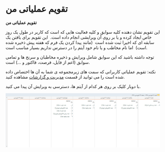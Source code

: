 # تقویم عملیاتی من    

**تقویم عملیاتی من**

این تقویم نشان دهنده کلیه سوابق و کلیه فعالیت هایی که است که کاربر در طول یک روز خاص ایجاد کرده و یا بر روی آن ویرایشی انجام داده است.  این تقویم برای یافتن یک سابقه ای که اخیرا ثبت شده است  (مانند پیدا کردن یک فرم که هفته پیش ذخیره شده است)  اما نام مخاطب و یا نام خود آیتم را در دسترس نداریم بسیار مناسب است.

توجه داشته باشید که این سوابق شامل ویرایش و ذخیره مخاطبان و سرنخ ها و تمامی سوابق (اعم از فایل، فرصت، فاکتور و ...) است.

نکته: تقویم عملیاتی کاربرانی که سمت های زیرمجموعه ی شما به آن ها اختصاص داده شده است را می توانید از قسمت [مدیریت و گزارشات](../ManagementAndReports.md) مشاهده کنید.

با دوبار کلیک بر روی هر کدام از آیتم ها، دسترسی به ویرایش آن پیدا می کنید.

![](ActionsCalendar.jpg)